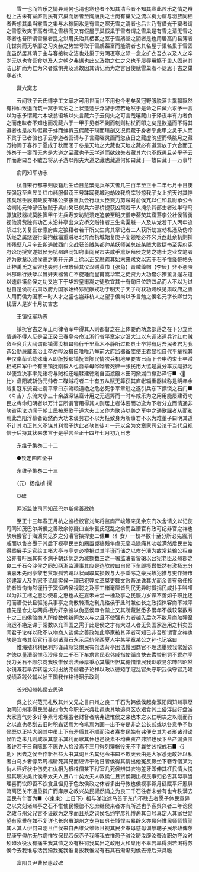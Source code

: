 <!-- { "loadSidebar": true } -->
　　雪一也而苦乐之情异焉何也清也寒也者不知其清今者不知其寒此苦乐之情之辨也上古未有室庐则民有穴巢而居者至陶唐氏之世尚有巢父之流以树为窟与羽族同栖者吾想其巢当霰雪之集与木稼同氷是有雪之寒无雪之清者也后世乃有借光于窦者谓之雪窓致爽于高者谓之雪楼而又有假屋于巢假巢于雪者谓之雪巢是有雪之清无雪之寒者也吾所谓雪巢者昆之洪用氏治其栖客之室于雪鶮堂之阴者是也用居高门县簿者几世矣而无华靡之习炎赫之势堂号取于雪鶮葢富而能清者也其名屋于巢名巢于雪固宜虽然居其清于主与客接物之洁也处巢于穷阴冱寒之际一念之扩衣吾衣以及人之卒岁无以也食吾食以及人之朝夕弗谋也此又及物之仁之义也予屡辱用觞于巢人固尚其洁已扩而为仁为义者或惧弗及焉故因其请记而为之言且使赋雪巢者不徒思于古之巢寒者也

　　藏六窝志

　　云间铁子云氏慱学工文章才可用世而世不用也今老矣黄冠野服脱落世累飘飘然有神仙致退而筑一窝于鸳泊之上状蓬蓬乎浮游于澨若龟然于是命之曰藏六求予一言以为志予谓藏六本坡翁语坡以失言藏六子云何失之可言哉嘻藏山于泽夜半有力者负之而走昧者不知也而况藏六于一甲乎见者不劂而刳则钻杖而叩之矣是欲遁而不得其道者也是故珠假藏于蚌而蚌拆玉假藏于璞而璞剖又况假藏于身者乎此甲之灵于人而不灵于已者验也子云学道者吾请与子言藏曜灵画而忽夜日之藏虚魄望而倐朓月之藏万物闿于春养于夏成于秋而闭于冬是天地之大藏也天地之藏必有道焉放于六合而无外巻于一宻而无内是大道之至藏也子云学道而欲效失者藏其六也不既愚且劳乎子云作而谢曰吾不敏吾将从子游以闯夫大道之藏也藏道何如曰藏于一故曰藏于一万事毕

　　俞同知军功志

　　杭自宋行都来归版籍后生齿日愈繁无兵革灾者几三百年至正十二年七月十日庚辰强冦至自昱关红巾赭服僣窃王号蹂躏我城池劫敓我府库钞掠我子女上抗天讨其悖甚矣越壬辰肃政使布琳公亲按重兵会行垣大臣戮力剪贼时俞侯亢以仁和县尉承公令哈喇沁元帅部伍破贼于呉山癸已伏兵六部桥捷获凶顽若干人掩杀其部士者过半夺马骡旗鼓器械莫胜筭甲午进兵寿安坊贼溃走追袭至明庆僧寺葢焚其窟落孛公壮侯智勇视他赏赀独有功乙未沿井亭出众安桥交贼锋者三生禽渠魁一人及从党若干人丙申追杀过北关复吾仓廪府库之狼藉者若干所又生禽其掌记者二人获所劫宣勑札慿及伪命妖经之属烧毁行寨拘截辎重贼尽北奔而杭城始复庚子复领哈必齐义兵西赴余杭剿捕其残孽八月辛丑朔遇贼西门交战获首贼某都帅某妖师某总统某贼大败捷书至宪府宪府论功授赏遂拟侯为杭州路同知府事闾民市夫咸手熏炉拜侯之劳之徳士之业文笔者述为歌章以颂侯徳之美开元道士徐以正又厯疏其始末来求文以志于石予惟绛帊帕头此神禹氏之军容也夫何小丑敢僣其仪汉贼黄巾【张角】晋贼绛帽【李辰】非不慿陵州郡煽行妖孽以冒奸天器皆亡不旋踵而皇甫嵩华宏之徒资为大功蠢尔獠蛮复逞左道以速鼎镬俞侯之功又岂下于华宏皇甫嵩之徒欤宜其十有旬日位跻四品而人不以为过也自是侯将右肃政府为国家始终殄贼献戎功于明天子天子将获功赐秩见肃政府之善人用而侯为国家一时人才之盛也岂非杭人之望乎侯尚以予言勉之侯名元字长卿世为钱唐人是岁十月初吉志

　　王镇抚军功志

　　镇抚官古之军正司律令军中得其人则都督之在上体要而功逸部落之在下分立而情通不得人反是至正癸巳春皇帝命江浙行省平章定定沿大江以东调诸道兵讨红巾贼命至裒兵大阅谓都镇谭汝楫曰师行千里草木不静所过郡县士卒将有厉吾民者君为我选公勤亷威者治士卒勿哗汝楫曰唯唯乃举前大府监器备库使王君显祖自代平章视其丰仪卓荦论裁殊庸人即版授都镇抚首陈民情次兵机地里要害已而下令申约束士卒潜相戒曰军中今有王镇抚刚毅人也吾辈毋哗哗者死律一张民用大恊是夏分率戎麾抵池以便宜决事率先诸将与贼相还嘬鞣建徳剜自面渡鏺木田罔掀湖口撇彭泽行■〈比〉盘阳城斩伪元帅者二磔贼将者二十有五从赋无筭获其庐帐辎重器械称是明年余贼复冦东流君进谓平章曰东流粮道絶之危必死争平章韪之遂引兵东下摽饶之石门■〈牜吉〉东流大小三十余战深谋宻计用之无遗筭而一时卒咸乐为之用用能屡建奇功民之犇命归明者以万计吾所谓官用得其人则居上者体要而功逸为下者分立而情通非欤省宪论功闻于朝士民被恩歌于道大夫士又作为歌诗以美之军中之通歌謡者从而和焉此岂阳浮慕者哉然而大功未褒劳君不以为枉致身为所事君不以为难董子曰明其道不计其功正其义不谋其利君子达此者欤其徒叶一元以余为文章家司公论于当代且视信于后持其状来求言于是乎言至正十四年七月初九日志

　　东维子集巻二十二

　　●钦定四库全书

　　东维子集巻二十三

　　（元）杨维桢 撰

　　○碑

　　两浙监使司同知茂巴尔斯侯善政碑

　　至正十三年春正月杭之监检校官刘某将监商严峻等来见余东门次舍请文以记使司同知茂巴尔斯侯之善政余惊疑曰当朱鬒氏冦乱之余而监漕官有政可纪非官之祥也欤余尝官于海濵矣见岁之分漕官挟捍吏二傔■〈亻女〉一校卒数十至分所必先震刑威而以售沓墨于其后下视亭民吏如圈置兎狼残隼虐无毫毛隐痛其啖噬满然后民吏始得埀展手足官给工楮大亭与亭吏必撙捐过其半谨而储之以俟分漕为故常若输公租奉公养者吁民其有不病乎朝廷悯之为减额数三之一署监漕者皆辍以台宪老臣及州郡之良二千石今沙侯之同知两浙监漕事其应是选欤峻曰自侯下车即揽辔慨然有激扬志分漕嘉禾先问亭黎老贫艰孤苦聴以状闻取其损数与大亭埀除之豪民故犯推与吏作奸市钧逮富人及仇家不论情实侯一理已犯弊立革桀吏舞文败吾法诛其尤而余皆有儆任指使者皆恂恂然谨行于冥恒若侯视聪之及亭工楮毫厘皆到民无异时撙捐民咸抃手呌嚾以为非工楮之惠沙使君之惠也故在嘉禾未尝一棰及亭之民服力岁课不啻如子职比还司而漕使长且驱驰兵事亭之商散转漕之利几格侯于此时兼伯长之政招徕客商不减平昔先是仓史与网兵相为奸杂监以伪恶侯申令禁止又其所藏监悉多累年不彂较常数亏十之三四侯验商人所给数俾新间故以与之且不使强有力者越先后次不数月商舶狎至流运不絶足课于常数以充军国之需于此是侯之才有大过人者无负国家选用之科矣吾闻君子论祥以政不以物商人谈侯之善政如此亭家被其泽者可知已非吾所谓官之祥也欤是宜书其莅官行事刻诸真石永示后轨侯西夏人字某平章某公之孙也记铭曰
　　惟海殖利利民利邦谨政厥筴惧民有创法苛亭困法慢困商官不理法墨败我常爰选才徳以量漕纲惟我沙侯良二千石下车求言民我休戚指使循良抉去蟊蠈刑罚不乖尔亭我力关石不颇尔商我役惟侯治法亷厚秉心其履怛怛其徳愔愔展我讴歌易尔呻吟昭然氷镜溉若旱霖转运大利出纳弗僣君子论祥以政以徳矧丁冦乱官失守职我侯守官乃建成绩盍践公辅以祯王国我作铭诗昭示政则

　　长兴知州韩侯去思碑

　　呉之长兴范元礼致其州父兄之言曰州之良二千石为韩侯侯起身濮阳同知州事厯汝同知州事得民誉甚四命为今职长兴呉壮邑也其地邉具区农艰食其土俗浮啙好盘游大家喜气势多讦争素号难理虽老财詧者病弗遑惟侯之来也本之以仁明决之以刚而行之以直也尽刮去旧时积螙话焉为令笔焉为画一出予夺是非之公长贰或以各意争予敓侯既以正持大纲其中虽上下有矛盾其不顺而治者寡矣民始有弗便安其为者形诸诽谤侯听之未几则咸识其意乐其利而歌其休也邑役素不均由资产弗辨也侯下令产漏资匿者许若干日自陈即不陈许人捡没焉不三月得列簿帐役无不平曩贫凶视戒石■〈氵勒〉因去之侯至作新石益大书其词且名其纪令书曰不欺天云由是大家悉无敢奸以私者白乌乡者悖弟周福斫死其兄而诬诉于他日者侯得其情出他寃反厥坐下箬寺僧某为仇人诬奸状中伤吏右仇相为根株僧某下狱室几死侯辨其衣物差牙即伸其枉民情大悦服其明决类此侯奉太夫人且八十矣太夫人教侯仁且贤侯朝出视民事归必告其母事当理喜而饮即否不饮食且愠见于色故侯政之休者多出母教也侯视事朞月繇赋平奸慝屏流离还关市通垦辟广而庠序之教兴矣民讙然诵之为良二千石徃者未尝有也今秩满去吾民有什百为■〈〈束束〉上日下〉相与涕泣遮马首于东门不聴去者愿子体民意畀之以文刻诸州亭之石不惟使民懐徳不忘庶继侯来者亦有所述也予客呉兴者二年谂侯之政与州父兄言不诬故为之序而且系之词侯名约字彦礼愽斋其自号真定人其家世勋望有家乗在兹不复详也长兴虽湖州之支邑曰呉长城悍若易辟义亦易兴惟民师师慎简其人其人伊何曰刚且仁侯来自西维父维师且视其民夕奉母慈母训尔聴子民尔政俾尔民康宁俾尔无尔病惟牧保民若保赤子我哺我衣惟恐子骇汝畴汝辟汝蚕汝职勿夺汝时矧廹汝役汝有痛生我其恤之汝有枉罚我其出之政用大和臬用不辜若旱得澍若渇得苏侯今去我谁与活我廹我寃我谁复拔我惟湖有石其石渐渐刻侯去徳后来具瞻

　　富阳县尹曹侯惠政碑

